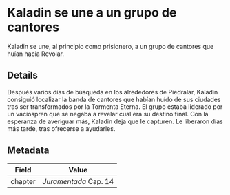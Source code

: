# Kaladin se une a un grupo de cantores
Kaladin se une, al principio como prisionero, a un grupo de cantores que huían hacia Revolar. 

## Details
Después varios días de búsqueda en los alrededores de Piedralar, Kaladin consiguió localizar la banda de cantores que habían huído de sus ciudades tras ser transformados por la Tormenta Eterna. El grupo estaba liderado por un vacíospren que se negaba a revelar cual era su destino final. Con la esperanza de averiguar más, Kaladin deja que le capturen. Le liberaron días más tarde, tras ofrecerse a ayudarles.

## Metadata
| Field | Value |
| ----- | ----- |
| chapter | *Juramentada* Cap. 14 |
